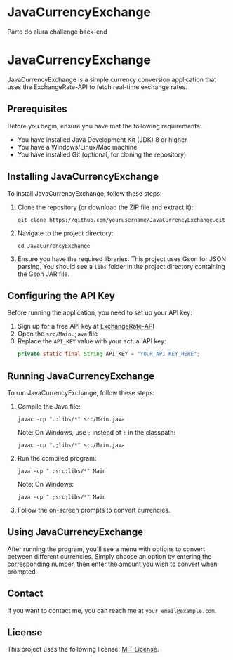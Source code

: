 # JavaCurrencyExchange
 Parte do alura challenge back-end

 # JavaCurrencyExchange

 JavaCurrencyExchange is a simple currency conversion application that uses the ExchangeRate-API to fetch real-time exchange rates.

 ## Prerequisites

 Before you begin, ensure you have met the following requirements:

 * You have installed Java Development Kit (JDK) 8 or higher
 * You have a Windows/Linux/Mac machine
 * You have installed Git (optional, for cloning the repository)

 ## Installing JavaCurrencyExchange

 To install JavaCurrencyExchange, follow these steps:

 1. Clone the repository (or download the ZIP file and extract it):
    ```
    git clone https://github.com/yourusername/JavaCurrencyExchange.git
    ```
 2. Navigate to the project directory:
    ```
    cd JavaCurrencyExchange
    ```

 3. Ensure you have the required libraries. This project uses Gson for JSON parsing. You should see a `libs` folder in the project directory containing the Gson JAR file.

 ## Configuring the API Key

 Before running the application, you need to set up your API key:

 1. Sign up for a free API key at [ExchangeRate-API](https://www.exchangerate-api.com/)
 2. Open the `src/Main.java` file
 3. Replace the `API_KEY` value with your actual API key:
    ```java
    private static final String API_KEY = "YOUR_API_KEY_HERE";
    ```

 ## Running JavaCurrencyExchange

 To run JavaCurrencyExchange, follow these steps:

 1. Compile the Java file:
    ```
    javac -cp ".:libs/*" src/Main.java
    ```
    Note: On Windows, use `;` instead of `:` in the classpath:
    ```
    javac -cp ".;libs/*" src/Main.java
    ```

 2. Run the compiled program:
    ```
    java -cp ".:src:libs/*" Main
    ```
    Note: On Windows:
    ```
    java -cp ".;src;libs/*" Main
    ```

 3. Follow the on-screen prompts to convert currencies.

 ## Using JavaCurrencyExchange

 After running the program, you'll see a menu with options to convert between different currencies. Simply choose an option by entering the corresponding number, then enter the amount you wish to convert when prompted.

 ## Contact

 If you want to contact me, you can reach me at `your_email@example.com`.

 ## License

 This project uses the following license: [MIT License](https://opensource.org/licenses/MIT).
